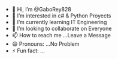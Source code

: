- 👋 Hi, I’m @GaboRey828
- 👀 I’m interested in c# & Python Proyects
- 🌱 I’m currently learning IT Engineering
- 💞️ I’m looking to collaborate on Everyone
- 📫 How to reach me ...Leave a Message
- 😄 Pronouns: ...No Problem
- ⚡ Fun fact: ...

<!---
GaboRey828/GaboRey828 is a ✨ special ✨ repository because its `README.md` (this file) appears on your GitHub profile.
You can click the Preview link to take a look at your changes.
--->
